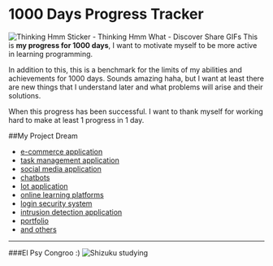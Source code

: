 # 1000 Days Progress Tracker
![Thinking Hmm Sticker - Thinking Hmm What - Discover   Share GIFs](https://github.com/fdhliakbar/1000-days-progress-tracker/assets/104522615/2ef3df34-65c5-4b1f-a316-f17875469cd4)
This is **my progress for 1000 days**, I want to motivate myself to be more active in learning programming.

In addition to this, this is a benchmark for the limits of my abilities and achievements for 1000 days. Sounds amazing haha, but I want at least there are new things that I understand later and what problems will arise and their solutions.

When this progress has been successful. I want to thank myself for working hard to make at least 1 progress in 1 day.

##My Project Dream
- [ e-commerce application](https://www.techtarget.com/searchcio/definition/e-commerce " e-commerce application")
- [task management application](https://www.planview.com/resources/articles/lkdc-task-management-tool/#:~:text=View%20the%20eBook-,A%20task%20management%20tool%20is%20used%20by%20an%20individual%2C%20team,or%20online%20project%20management%20applications. "task management application")
- [social media application](https://en.wikipedia.org/wiki/Social_media "social media application")
- [chatbots](https://www.ibm.com/topics/chatbots "chatbots")
- [Iot application](https://www.oracle.com/internet-of-things/what-is-iot/#:~:text=IoT%20applications%20use%20machine%20learning,between%20failures%2C%20and%20other%20information. "Iot application")
- [online learning platforms](https://www.verywellfamily.com/best-online-learning-platforms-5073725 "online learning platforms")
- [login security system](https://www.microsoft.com/en-gb/security/business/security-101/what-is-login-security#:~:text=Login%20security%20prevents%20unauthorized%20access,people%20and%20businesses%20from%20cyberthreats. "login security system")
- [intrusion detection application](https://www.techtarget.com/searchsecurity/definition/intrusion-detection-system "intrusion detection application")
- [portfolio](https://www.investopedia.com/terms/p/portfolio.asp "portfolio")
- [and others](https:://github.com/fdhliakbar "and others")

------------

###El Psy Congroo :)
![Shizuku studying](https://github.com/fdhliakbar/1000-days-progress-tracker/assets/104522615/8bf23dfe-1f28-4135-8fe7-a72f01566a6f)
